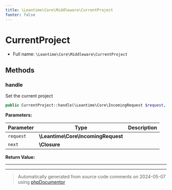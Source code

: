 ```yaml
---
title: \Leantime\Core\Middleware\CurrentProject
footer: false
---
```


# CurrentProject





* Full name: `\Leantime\Core\Middleware\CurrentProject`



## Methods

### handle

Set the current project

```php
public CurrentProject::handle(\Leantime\Core\IncomingRequest $request, \Closure $next): \Symfony\Component\HttpFoundation\Response
```








**Parameters:**

| Parameter | Type | Description |
|-----------|------|-------------|
| `request` | **\Leantime\Core\IncomingRequest** |  |
| `next` | **\Closure** |  |


**Return Value:**





---


---
> Automatically generated from source code comments on 2024-05-07 using [phpDocumentor](http://www.phpdoc.org/)
